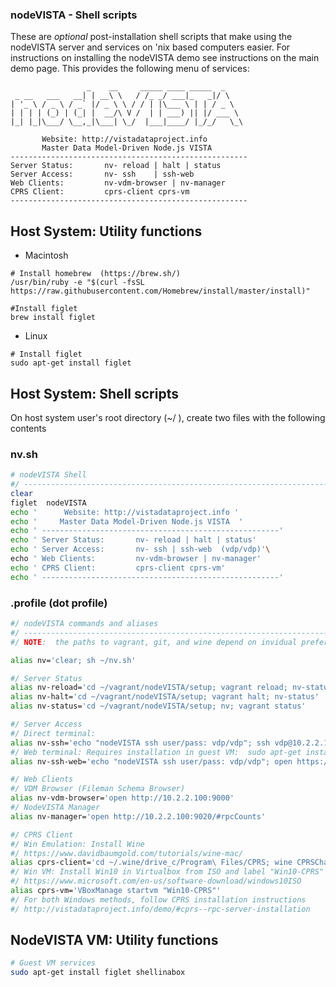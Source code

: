 ### nodeVISTA - Shell scripts
These are *optional* post-installation shell scripts that make using the nodeVISTA server and services on 'nix based computers easier.  For instructions on installing the nodeVISTA demo see instructions on the main demo page.  This provides the following menu of services:

```
                 _    __     _____ ____ _____  _
 _ __   ___   __| | __\ \   / /_ _/ ___|_   _|/ \
| '_ \ / _ \ / _` |/ _ \ \ / / | |\___ \ | | / _ \
| | | | (_) | (_| |  __/\ V /  | | ___) || |/ ___ \
|_| |_|\___/ \__,_|\___| \_/  |___|____/ |_/_/   \_\

       Website: http://vistadataproject.info
       Master Data Model-Driven Node.js VISTA
-----------------------------------------------------
Server Status:       nv- reload | halt | status
Server Access:       nv- ssh    | ssh-web
Web Clients:         nv-vdm-browser | nv-manager
CPRS Client:         cprs-client cprs-vm
-----------------------------------------------------
```



## Host System: Utility functions
* Macintosh
```
# Install homebrew  (https://brew.sh/)
/usr/bin/ruby -e "$(curl -fsSL https://raw.githubusercontent.com/Homebrew/install/master/install)"

#Install figlet
brew install figlet
```

* Linux
``` 
# Install figlet
sudo apt-get install figlet
```


## Host System: Shell scripts
On host system user's root directory  (~/ ), create two files with the following contents

### nv.sh
``` sh
# nodeVISTA Shell 
#/ ----------------------------------------------------------------------
clear
figlet  nodeVISTA
echo '      Website: http://vistadataproject.info '
echo '     Master Data Model-Driven Node.js VISTA  '
echo ' -----------------------------------------------------'
echo ' Server Status:       nv- reload | halt | status'
echo ' Server Access:       nv- ssh | ssh-web  (vdp/vdp)'\
echo ' Web Clients:         nv-vdm-browser | nv-manager'
echo ' CPRS Client:         cprs-client cprs-vm'
echo ' -----------------------------------------------------'
```



### .profile  (dot profile)
``` sh
#/ nodeVISTA commands and aliases
#/ -----------------------------------------------------------------------
#/ NOTE:  the paths to vagrant, git, and wine depend on invidual preferences. 

alias nv='clear; sh ~/nv.sh'

#/ Server Status
alias nv-reload='cd ~/vagrant/nodeVISTA/setup; vagrant reload; nv-status'
alias nv-halt='cd ~/vagrant/nodeVISTA/setup; vagrant halt; nv-status'
alias nv-status='cd ~/vagrant/nodeVISTA/setup; nv; vagrant status'

#/ Server Access
#/ Direct terminal:
alias nv-ssh='echo "nodeVISTA ssh user/pass: vdp/vdp"; ssh vdp@10.2.2.100'
#/ Web terminal: Requires installation in guest VM:  sudo apt-get install shellinabox
alias nv-ssh-web='echo "nodeVISTA ssh user/pass: vdp/vdp"; open https://10.2.2.100:4200/'

#/ Web Clients
#/ VDM Browser (Fileman Schema Browser)
alias nv-vdm-browser='open http://10.2.2.100:9000'
#/ NodeVISTA Manager 
alias nv-manager='open http://10.2.2.100:9020/#rpcCounts'

#/ CPRS Client
#/ Win Emulation: Install Wine
#/ https://www.davidbaumgold.com/tutorials/wine-mac/
alias cprs-client='cd ~/.wine/drive_c/Program\ Files/CPRS; wine CPRSChart.exe'
#/ Win VM: Install Win10 in Virtualbox from ISO and label "Win10-CPRS"
#/ https://www.microsoft.com/en-us/software-download/windows10ISO
alias cprs-vm='VBoxManage startvm "Win10-CPRS"'
#/ For both Windows methods, follow CPRS installation instructions
#/ http://vistadataproject.info/demo/#cprs--rpc-server-installation
```



## NodeVISTA VM: Utility functions

``` sh
# Guest VM services
sudo apt-get install figlet shellinabox

```


